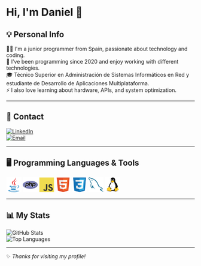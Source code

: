 # Hi, I'm Daniel 👋  

## 💡 Personal Info
👨‍💻 I'm a junior programmer from Spain, passionate about technology and coding.  
🚀 I’ve been programming since 2020 and enjoy working with different technologies.  
🎓 Técnico Superior en Administración de Sistemas Informáticos en Red y estudiante de Desarrollo de Aplicaciones Multiplataforma.  
⚡ I also love learning about hardware, APIs, and system optimization.  

---

## 📩 Contact
[![LinkedIn](https://img.shields.io/badge/LinkedIn-Profile-blue?logo=linkedin&style=for-the-badge)](https://www.linkedin.com/in/daniel-darmanin-casariego-1716ab371)  
[![Email](https://img.shields.io/badge/Email-Contact-red?logo=gmail&style=for-the-badge)](mailto:darmanin.daniel@gmail.com)  

---

## 🖥️ Programming Languages & Tools
<p align="left">
  <img src="https://raw.githubusercontent.com/devicons/devicon/master/icons/java/java-original.svg" alt="java" width="40" height="40"/>
  <img src="https://raw.githubusercontent.com/devicons/devicon/master/icons/php/php-original.svg" alt="php" width="40" height="40"/>
  <img src="https://raw.githubusercontent.com/devicons/devicon/master/icons/javascript/javascript-original.svg" alt="javascript" width="40" height="40"/>
  <img src="https://raw.githubusercontent.com/devicons/devicon/master/icons/html5/html5-original.svg" alt="html5" width="40" height="40"/>
  <img src="https://raw.githubusercontent.com/devicons/devicon/master/icons/css3/css3-original.svg" alt="css3" width="40" height="40"/>
  <img src="https://raw.githubusercontent.com/devicons/devicon/master/icons/mysql/mysql-original.svg" alt="mysql" width="40" height="40"/>
  <img src="https://raw.githubusercontent.com/devicons/devicon/master/icons/linux/linux-original.svg" alt="linux" width="40" height="40"/>
</p>  

---

## 📊 My Stats
![GitHub Stats](https://github-readme-stats.vercel.app/api?username=TU_USUARIO&show_icons=true&theme=radical)  
![Top Languages](https://github-readme-stats.vercel.app/api/top-langs/?username=TU_USUARIO&layout=compact&theme=radical)  

---

✨ *Thanks for visiting my profile!*
